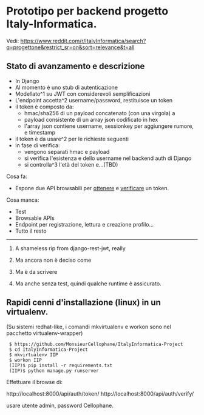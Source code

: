 # Prototipo per backend progetto Italy-Informatica.

Vedi: https://www.reddit.com/r/ItalyInformatica/search?q=progettone&restrict_sr=on&sort=relevance&t=all


## Stato di avanzamento e descrizione

 * In Django
  * Al momento è uno stub di autenticazione
  * Modellato^1 su JWT con considerevoli semplificazioni
  * L'endpoint accetta^2 username/password, restituisce un token
  * il token è composto da:
     * hmac/sha256 di un payload concatenato (con una virgola) a 
     * payload consistente di un array json codificato in hex
     * l'array json contiene username, sessionkey per aggiungere rumore, e timestamp
  * il token è da usare^2 per le richieste seguenti
  * in fase di verifica:
     * vengono separati hmac e payload
     * si verifica l'esistenza e dello username nel backend auth di Django
     * si controlla^3 l'età del token e...(TBD)

Cosa fa:

  * Espone due API browsabili per [ottenere](http://localhost:8000/api/auth/token/) e [verificare](http://localhost:8000/api/auth/verify/) un token.
  

Cosa manca:

  * Test
  * Browsable APIs
  * Endpoint per registrazione, lettura e creazione profilo...
  * Tutto il resto

---

1) A shameless rip from django-rest-jwt, really

2) Ma ancora non è deciso come

4) Ma è da scrivere

5) Ma anche senza test, quindi qualche runtime è assicurato.


## Rapidi cenni d'installazione (linux) in un virtualenv.

(Su sistemi redhat-like, i comandi mkvirtualenv e workon sono nel pacchetto virtualenv-wrapper)

     $ https://github.com/MonsieurCellophane/ItalyInformatica-Project
     $ cd ItalyInformatica-Project
     $ mkvirtualenv IIP
     $ workon IIP
     (IIP)$ pip install -r requirements.txt
     (IIP)$ python manage.py runserver

Effettuare il browse di:

http://localhost:8000/api/auth/token/
http://localhost:8000/api/auth/verify/

usare utente admin, password Cellophane.
